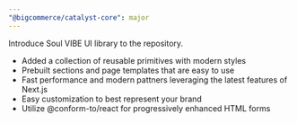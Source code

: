 ```yaml
---
"@bigcommerce/catalyst-core": major
---
```


Introduce Soul VIBE UI library to the repository.

- Added a collection of reusable primitives with modern styles
- Prebuilt sections and page templates that are easy to use
- Fast performance and modern pattners leveraging the latest features of Next.js
- Easy customization to best represent your brand
- Utilize @conform-to/react for progressively enhanced HTML forms
